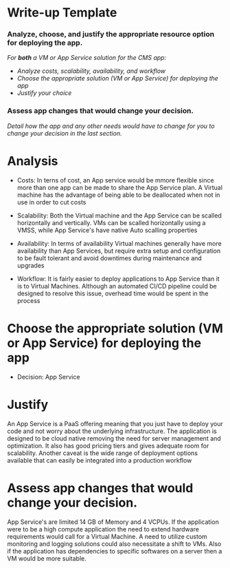# Write-up Template

### Analyze, choose, and justify the appropriate resource option for deploying the app.

*For **both** a VM or App Service solution for the CMS app:*
- *Analyze costs, scalability, availability, and workflow*
- *Choose the appropriate solution (VM or App Service) for deploying the app*
- *Justify your choice*

### Assess app changes that would change your decision.

*Detail how the app and any other needs would have to change for you to change your decision in the last section.* 

# Analysis
- Costs: In terns of cost, an App service would be mmore flexible since more than one app can be made to share the App Service plan. A Virtual machine has the advantage of being able to be deallocated when not in use in order to cut costs

- Scalability: Both the Virtual machine and the App Service can be scalled horizontally and vertically. VMs can be scalled horizontally using a VMSS, while App Service's have native Auto scalling properties

- Availability: In terms of availability Virtual machines generally have more availability than App Services, but require extra setup and configuration to be fault tolerant and avoid downtimes during maintenance and upgrades

- Workflow: It is fairly easier to deploy applications to App Service than it is to Virtual Machines. Although an automated CI/CD pipeline could be designed to resolve this issue, overhead time would be spent in the process


# Choose the appropriate solution (VM or App Service) for deploying the app
- Decision: App Service

# Justify
An App Service is a PaaS offering meaning that you just have to deploy your code and not worry about the underlying infrastructure. The application is designed to be cloud native removing the need for server management and optimization. It also has good pricing tiers and gives adequate room for scalability. Another caveat is the wide range of deployment options available that can easily be integrated into a production workflow

# Assess app changes that would change your decision.
App Service's are limited 14 GB of Memory and 4 VCPUs. If the application were to be a high compute application the need to extend hardware requirements would call for a Virtual Machine. A need to utilize custom monitoring and logging solutions could also necessitate a shift to VMs. Also if the application has dependencies to specific softwares on a server then a VM would be more suitable.